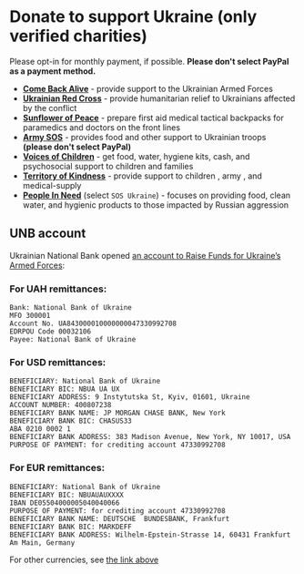 # Donate to support Ukraine (only verified charities)

Please opt-in for monthly payment, if possible. **Please don't select PayPal as a payment method.**

- [**Come Back Alive**](https://savelife.in.ua/en/donate/) - provide support to the Ukrainian Armed Forces
- [**Ukrainian Red Cross**](https://redcross.org.ua/en/donate/) - provide humanitarian relief to Ukrainians affected by the conflict
- [**Sunflower of Peace**](https://www.facebook.com/donate/507886070680475/) - prepare first aid medical tactical backpacks for paramedics and doctors on the front lines
- [**Army SOS**](https://armysos.com.ua/en/) - provides food and other support to Ukrainian troops **(please don't select PayPal)**
- [**Voices of Children**](https://voices.org.ua/en/) - get food, water, hygiene kits, cash, and psychosocial support to children and families
- [**Territory of Kindness**](https://vuf-td.space/en/) - provide support to children , army , and medical-supply
- [**People In Need**](https://www.peopleinneed.net/donate/once) (select `SOS Ukraine`) - focuses on providing food, clean water, and hygienic products to those impacted by Russian aggression

## UNB account

Ukrainian National Bank opened [an account to Raise Funds for Ukraine’s Armed Forces](https://bank.gov.ua/en/news/all/natsionalniy-bank-vidkriv-spetsrahunok-dlya-zboru-koshtiv-na-potrebi-armiyi):

### For UAH remittances:
```
Bank: National Bank of Ukraine
MFO 300001
Account No. UA843000010000000047330992708
EDRPOU Code 00032106
Payee: National Bank of Ukraine
```

### For USD remittances:
```
BENEFICIARY: National Bank of Ukraine
BENEFICIARY BIC: NBUA UA UX
BENEFICIARY ADDRESS: 9 Instytutska St, Kyiv, 01601, Ukraine
ACCOUNT NUMBER: 400807238
BENEFICIARY BANK NAME: JP MORGAN CHASE BANK, New York
BENEFICIARY BANK BIC: CHASUS33
ABA 0210 0002 1
BENEFICIARY BANK ADDRESS: 383 Madison Avenue, New York, NY 10017, USA
PURPOSE OF PAYMENT: for crediting account 47330992708
```

### For EUR remittances:
```
BENEFICIARY: National Bank of Ukraine
BENEFICIARY BIC: NBUAUAUXXXX
IBAN DE05504000005040040066
PURPOSE OF PAYMENT: for crediting account 47330992708
BENEFICIARY BANK NAME: DEUTSCHE  BUNDESBANK, Frankfurt
BENEFICIARY BANK BIC: MARKDEFF
BENEFICIARY BANK ADDRESS: Wilhelm-Epstein-Strasse 14, 60431 Frankfurt Am Main, Germany
```
For other currencies, see [the link above](https://bank.gov.ua/en/news/all/natsionalniy-bank-vidkriv-spetsrahunok-dlya-zboru-koshtiv-na-potrebi-armiyi)
